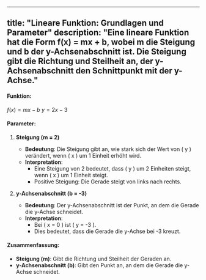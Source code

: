 
---
title: "Lineare Funktion: Grundlagen und Parameter"
description: "Eine lineare Funktion hat die Form f(x) = mx + b, wobei m die Steigung und b der y-Achsenabschnitt ist. Die Steigung gibt die Richtung und Steilheit an, der y-Achsenabschnitt den Schnittpunkt mit der y-Achse."
---

#### Funktion: 
$f(x) = mx-b$
$y = 2x - 3$

#### Parameter:

1. **Steigung (m = 2)**
   - **Bedeutung**: Die Steigung gibt an, wie stark sich der Wert von \( y \) verändert, wenn \( x \) um 1 Einheit erhöht wird.
   - **Interpretation**: 
     - Eine Steigung von 2 bedeutet, dass \( y \) um 2 Einheiten steigt, wenn \( x \) um 1 Einheit steigt.
     - Positive Steigung: Die Gerade steigt von links nach rechts.

2. **y-Achsenabschnitt (b = -3)**
   - **Bedeutung**: Der y-Achsenabschnitt ist der Punkt, an dem die Gerade die y-Achse schneidet.
   - **Interpretation**: 
     - Bei \( x = 0 \) ist \( y = -3 \).
     - Dies bedeutet, dass die Gerade die y-Achse bei -3 kreuzt.

#### Zusammenfassung:
- **Steigung (m)**: Gibt die Richtung und Steilheit der Geraden an.
- **y-Achsenabschnitt (b)**: Gibt den Punkt an, an dem die Gerade die y-Achse schneidet.
